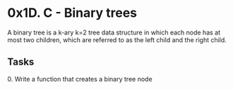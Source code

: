 <h1 class="gap">0x1D. C - Binary trees</h1>
A binary tree is a k-ary k=2 tree data structure in which each node has at most two children, which are referred to as the left child and the right child.
<h2 class="gap">Tasks</h2>
<p>0. Write a function that creates a binary tree node</p>


